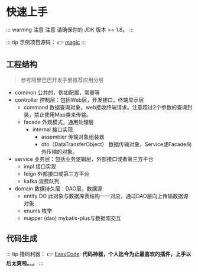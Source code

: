 # 快速上手
::: warning 注意
注意
请确保你的 JDK 版本 >= 1.8。
:::

::: tip 示例项目源码：
👉 [magic](https://gitee.com/zhangquansheng/magic)
:::

## 工程结构

> 参考阿里巴巴开发手册推荐应用分层

- common 公共的，例如配置，常量等
- controller 控制层：包括Web层，开发接口，终端显示层
    - command 数据查询对象，web接收终端请求。注意超过2个参数的查询封装，禁止使用Map类来传输。
    - facade 外观模式，通用处理层
        - internal 接口实现
            - assembler 传输对象组装器
            - dto（DataTransferObject） 数据传输对象，Service或Facade向外传输的对象。
- service 业务层：包括业务逻辑层，外部接口或者第三方平台
    - impl 接口实现
    - feign 外部接口或第三方平台
    - kafka 消费队列
- domain 数据持久层：DAO层，数据源
    - entity DO 此对象与数据库表结构一一对应，通过DAO层向上传输数据源对象
    - enums 枚举
    - mapper (dao) mybatis-plus与数据库交互
    
## 代码生成

::: tip 撸码利器：
👉 [EasyCode](https://gitee.com/makejava/EasyCode): **代码神器，个人迄今为止最喜欢的插件，上手以后太爽啦。。。**
:::